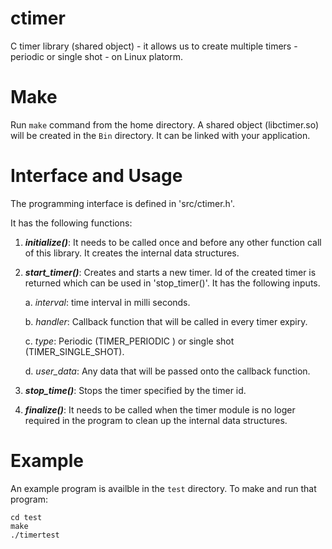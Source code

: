 # ctimer
C timer library (shared object) - it allows us to create multiple timers - periodic or single shot - on Linux platorm.

# Make
Run `make` command from the home directory. A shared object (libctimer.so) will be created in the `Bin` directory. It can be linked with your application.

# Interface and Usage
The programming interface is defined in 'src/ctimer.h'.

It has the following functions:
1. ***initialize()***: It needs to be called once and before any other function call of this library. It creates the internal data structures.
2. ***start_timer()***: Creates and starts a new timer. Id of the created timer is returned which can be used in 'stop_timer()'. It has the following inputs.

   a. _interval_: time interval in milli seconds.

   b. _handler_: Callback function that will be called in every timer expiry.

   c. _type_: Periodic (TIMER_PERIODIC ) or single shot (TIMER_SINGLE_SHOT).

   d. _user_data_: Any data that will be passed onto the callback function.
4. ***stop_time()***: Stops the timer specified by the timer id.
5. ***finalize()***: It needs to be called when the timer module is no loger required in the program to clean up the internal data structures.

# Example
An example program is availble in the `test` directory. To make and run that program:
```
cd test
make
./timertest
```
